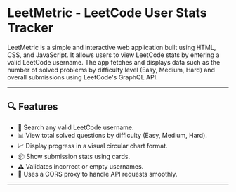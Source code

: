 # LeetMetric - LeetCode User Stats Tracker

LeetMetric is a simple and interactive web application built using HTML, CSS, and JavaScript. It allows users to view LeetCode stats by entering a valid LeetCode username. The app fetches and displays data such as the number of solved problems by difficulty level (Easy, Medium, Hard) and overall submissions using LeetCode's GraphQL API.

---

## 🔍 Features

- 🔎 Search any valid LeetCode username.
- 📊 View total solved questions by difficulty (Easy, Medium, Hard).
- 📈 Display progress in a visual circular chart format.
- 📦 Show submission stats using cards.
- ⚠️ Validates incorrect or empty usernames.
- 🧩 Uses a CORS proxy to handle API requests smoothly.

---
